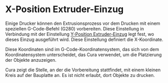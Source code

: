 X-Position Extruder-Einzug
====
Einige Drucker können den Extrusionsprozess vor dem Drucken mit einem speziellen G-Code-Befehl (G280) vorbereiten. Diese Einstellung in Verbindung mit der Einstellung [Y-Position Extruder-Einzug](extruder_prime_pos_y.md) legt fest, wo dieses Einzug ausgeführt wird. Diese Einstellung definiert die X-Koordinate.

Diese Koordinaten sind im G-Code-Koordinatensystem, das sich von dem Koordinatensystem unterscheidet, das Cura verwendet, um die Platzierung der Objekte anzuzeigen.

Cura zeigt die Stelle, an der die Vorbereitung stattfindet, mit einem kleinen Kreis auf der Bauplatte an. Es ist nicht erlaubt, dort Objekte zu drucken.